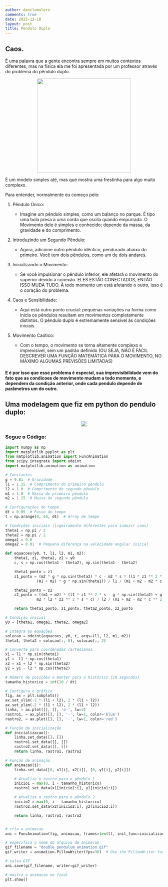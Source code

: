 ```yaml
---
author: danilomolero
comments: true
date: 2023-12-18
layout: post
title: Pendulo Duplo
---
```

## Caos.
É uma palavra que a gente encontra sempre em muitos contextos diferentes, mas na física ela me foi apresentada por um professor através do problema do pêndulo duplo. 

<div style="text-align:center">
  <img src="/assets/doublependulumtenor.gif" width="300" height="300">
</div>

É um modelo simples até, mas que mostra uma frestinha para algo muito complexo.

Para entender, normalmente eu começo pelo:

1. Pêndulo Único:
   - Imagine um pêndulo simples, como um balanço no parque. É tipo uma bola presa a uma corda que oscila quando empurrada. O Movimento dele é simples e conhecido; depende da massa, da gravidade e do comprimento.

2. Introduzindo um Segundo Pêndulo:
   - Agora, adicione outro pêndulo idêntico, pendurado abaixo do primeiro. Você tem dois pêndulos, como um de dois andares.

3. Inicializando o Movimento:
   - Se você impulsionar o pêndulo inferior, ele afetará o movimento do superior devido à conexão. ELES ESTÂO CONECTADOS, ENTÂO ISSO MUDA TUDO. À todo momento um está afetando o outro, isso é o coração do problema.

4. Caos e Sensibilidade:
   - Aqui está outro ponto crucial: pequenas variações na forma como inicia os pêndulos resultam em movimentos completamente distintos. O pêndulo duplo é extremamente sensível às condições iniciais.

5. Movimento Caótico:
   - Com o tempo, o movimento se torna altamente complexo e imprevisível, sem um padrão definido (OU SEJA, NÃO É FÁCIL DESCREVER UMA FUNÇÃO MATEMÁTICA PARA O MOVIMENTO, NO MÁXIMO ALGUMAS PREVISÕES LIMITADAS)

#### E é por isso que esse problema é especial, sua imprevisibilidade vem do fato que as condicoes de movimento mudam a todo momento, e dependem da condição anterior, onde cada pendulo depende de parâmetros um do outro.


## Uma modelagem que fiz em python do pendulo duplo:

<div style="text-align:center">
  <img src="/assets/double_pendulum_animation.gif">
</div>

### Segue o Código:
```python
import numpy as np
import matplotlib.pyplot as plt
from matplotlib.animation import FuncAnimation
from scipy.integrate import odeint
import matplotlib.animation as animation 

# Constantes
g = 9.81  # Gravidade
l1 = 1.25  # Comprimento do primeiro pêndulo
l2 = 1.0  # Comprimento do segundo pêndulo
m1 = 1.0  # Massa do primeiro pêndulo
m2 = 1.25  # Massa do segundo pêndulo

# Configurações de tempo
dt = 0.05  # Passo de tempo
t = np.arange(0, 40, dt)  # Array de tempo

# Condições iniciais (ligeiramente diferentes para induzir caos)
theta1 = np.pi / 2
theta2 = np.pi / 2
omega1 = 0.0
omega2 = 0.01  # Pequena diferença na velocidade angular inicial

def equacoes(y0, t, l1, l2, m1, m2):
    theta1, z1, theta2, z2 = y0
    c, s = np.cos(theta1 - theta2), np.sin(theta1 - theta2)

    theta1_ponto = z1
    z1_ponto = (m2 * g * np.sin(theta2) * c - m2 * s * (l1 * z1 ** 2 * c + l2 * z2 ** 2) -
              (m1 + m2) * g * np.sin(theta1)) / l1 / (m1 + m2 - m2 * c ** 2)

    theta2_ponto = z2
    z2_ponto = ((m1 + m2) * (l1 * z1 ** 2 * s - g * np.sin(theta2) + g * np.sin(theta1) * c) +
              m2 * l2 * z2 ** 2 * s * c) / l2 / (m1 + m2 - m2 * c ** 2)

    return theta1_ponto, z1_ponto, theta2_ponto, z2_ponto

# Condição inicial
y0 = [theta1, omega1, theta2, omega2]

# Integra as equações
solucao = odeint(equacoes, y0, t, args=(l1, l2, m1, m2))
theta1, theta2 = solucao[:, 0], solucao[:, 2]

# Converte para coordenadas cartesianas
x1 = l1 * np.sin(theta1)
y1 = -l1 * np.cos(theta1)
x2 = x1 + l2 * np.sin(theta2)
y2 = y1 - l2 * np.cos(theta2)

# Número de posições a manter para o histórico (10 segundos)
tamanho_historico = int(10 / dt)

# Configura o gráfico
fig, ax = plt.subplots()
ax.set_xlim(-2 * (l1 + l2), 2 * (l1 + l2))
ax.set_ylim(-2 * (l1 + l2), 2 * (l1 + l2))
linha, = ax.plot([], [], 'o-', lw=2)
rastro1, = ax.plot([], [], '-', lw=1, color='blue')
rastro2, = ax.plot([], [], '-', lw=1, color='red')

# Função de inicialização
def inicializacao():
    linha.set_data([], [])
    rastro1.set_data([], [])
    rastro2.set_data([], [])
    return linha, rastro1, rastro2

# Função de animação
def animacao(i):
    linha.set_data([0, x1[i], x2[i]], [0, y1[i], y2[i]])

    # Atualiza o rastro para o pêndulo 1
    inicio1 = max(0, i - tamanho_historico)
    rastro1.set_data(x1[inicio1:i], y1[inicio1:i])

    # Atualiza o rastro para o pêndulo 2
    inicio2 = max(0, i - tamanho_historico)
    rastro2.set_data(x2[inicio2:i], y2[inicio2:i])

    return linha, rastro1, rastro2


# cria a animacao
ani = FuncAnimation(fig, animacao, frames=len(t), init_func=inicializacao, blit=True, interval=25)

# especifica o nome do arquivo de animacao
gif_filename = "double_pendulum_animation.gif"
gif_writer = animation.PillowWriter(fps=30)  # Use the PillowWriter for GIF format

# salva GIF
ani.save(gif_filename, writer=gif_writer)

# mostra a animacao no final
plt.show()

```
